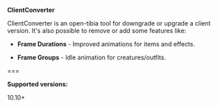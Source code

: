 **ClientConverter**

ClientConverter is an open-tibia tool for downgrade or upgrade a client version. It's also possible to remove or add some features like:

* **Frame Durations** - Improved animations for items and effects.

* **Frame Groups** - Idle animation for creatures/outfits.

===

**Supported versions:**

10.10+

